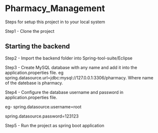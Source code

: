 # Pharmacy_Management
Steps for setup this project in to your local system

Step1 - Clone the project
## Starting the backend 
Step2 - Import the backend folder into Spring-tool-suite/Eclipse

Step3 - Create MySQL database with any name and add it into the application.properties file. eg spring.datasource.url=jdbc:mysql://127.0.0.1:3306/pharmacy. Where name of the datebase is pharmacy.

Step4 - Configure the database username and password in application.properties file. 

eg- spring.datasource.username=root

spring.datasource.password=123123

Step5 - Run the project as spring boot application